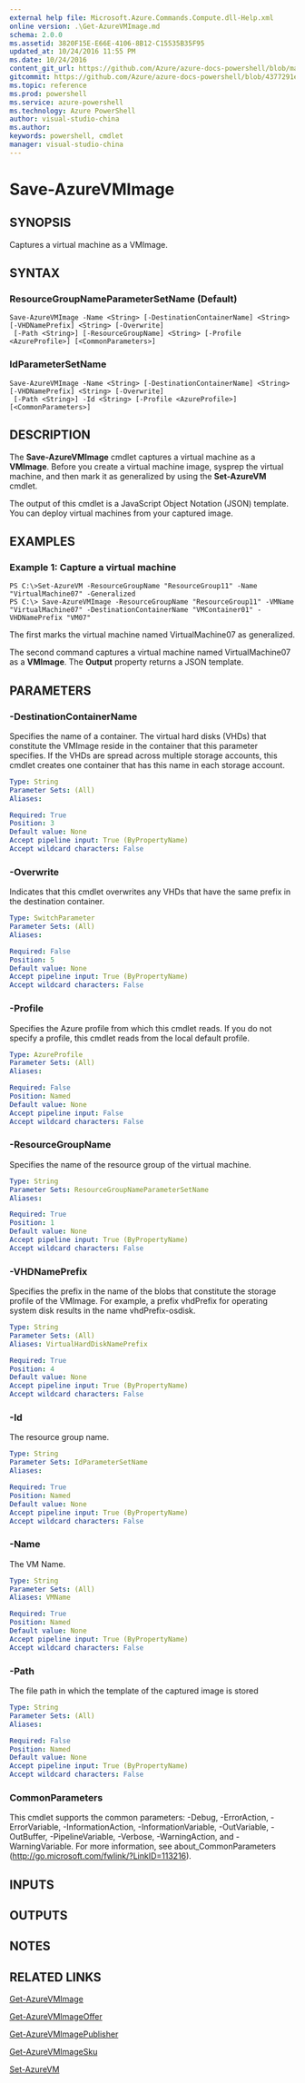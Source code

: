 ```yaml
---
external help file: Microsoft.Azure.Commands.Compute.dll-Help.xml
online version: .\Get-AzureVMImage.md
schema: 2.0.0
ms.assetid: 3820F15E-E66E-4106-8B12-C15535B35F95
updated_at: 10/24/2016 11:55 PM
ms.date: 10/24/2016
content_git_url: https://github.com/Azure/azure-docs-powershell/blob/master/azureps-cmdlets-docs/ResourceManager/AzureRM.Compute/v0.9.8/Save-AzureVMImage.md
gitcommit: https://github.com/Azure/azure-docs-powershell/blob/4377291ee360e58e2c1c5d644155daf6a0279055/azureps-cmdlets-docs/ResourceManager/AzureRM.Compute/v0.9.8/Save-AzureVMImage.md
ms.topic: reference
ms.prod: powershell
ms.service: azure-powershell
ms.technology: Azure PowerShell
author: visual-studio-china
ms.author: 
keywords: powershell, cmdlet
manager: visual-studio-china
---
```


# Save-AzureVMImage

## SYNOPSIS
Captures a virtual machine as a VMImage.

## SYNTAX

### ResourceGroupNameParameterSetName (Default)
```
Save-AzureVMImage -Name <String> [-DestinationContainerName] <String> [-VHDNamePrefix] <String> [-Overwrite]
 [-Path <String>] [-ResourceGroupName] <String> [-Profile <AzureProfile>] [<CommonParameters>]
```

### IdParameterSetName
```
Save-AzureVMImage -Name <String> [-DestinationContainerName] <String> [-VHDNamePrefix] <String> [-Overwrite]
 [-Path <String>] -Id <String> [-Profile <AzureProfile>] [<CommonParameters>]
```

## DESCRIPTION
The **Save-AzureVMImage** cmdlet captures a virtual machine as a **VMImage**.
Before you create a virtual machine image, sysprep the virtual machine, and then mark it as generalized by using the **Set-AzureVM** cmdlet.

The output of this cmdlet is a JavaScript Object Notation (JSON) template.
You can deploy virtual machines from your captured image.

## EXAMPLES

### Example 1: Capture a virtual machine
```
PS C:\>Set-AzureVM -ResourceGroupName "ResourceGroup11" -Name "VirtualMachine07" -Generalized 
PS C:\> Save-AzureVMImage -ResourceGroupName "ResourceGroup11" -VMName "VirtualMachine07" -DestinationContainerName "VMContainer01" -VHDNamePrefix "VM07"
```

The first marks the virtual machine named VirtualMachine07 as generalized.

The second command captures a virtual machine named VirtualMachine07 as a **VMImage**.
The **Output** property returns a JSON template.

## PARAMETERS

### -DestinationContainerName
Specifies the name of a container. The virtual hard disks (VHDs) that constitute the VMImage reside in the container that this parameter specifies. If the VHDs are spread across multiple storage accounts, this cmdlet creates one container that has this name in each storage account.

```yaml
Type: String
Parameter Sets: (All)
Aliases: 

Required: True
Position: 3
Default value: None
Accept pipeline input: True (ByPropertyName)
Accept wildcard characters: False
```

### -Overwrite
Indicates that this cmdlet overwrites any VHDs that have the same prefix in the destination container.

```yaml
Type: SwitchParameter
Parameter Sets: (All)
Aliases: 

Required: False
Position: 5
Default value: None
Accept pipeline input: True (ByPropertyName)
Accept wildcard characters: False
```

### -Profile
Specifies the Azure profile from which this cmdlet reads.
If you do not specify a profile, this cmdlet reads from the local default profile.

```yaml
Type: AzureProfile
Parameter Sets: (All)
Aliases: 

Required: False
Position: Named
Default value: None
Accept pipeline input: False
Accept wildcard characters: False
```

### -ResourceGroupName
Specifies the name of the resource group of the virtual machine.

```yaml
Type: String
Parameter Sets: ResourceGroupNameParameterSetName
Aliases: 

Required: True
Position: 1
Default value: None
Accept pipeline input: True (ByPropertyName)
Accept wildcard characters: False
```

### -VHDNamePrefix
Specifies the prefix in the name of the blobs that constitute the storage profile of the VMImage. For example, a prefix vhdPrefix for operating system disk results in the name vhdPrefix-osdisk.

```yaml
Type: String
Parameter Sets: (All)
Aliases: VirtualHardDiskNamePrefix

Required: True
Position: 4
Default value: None
Accept pipeline input: True (ByPropertyName)
Accept wildcard characters: False
```

### -Id
The resource group name.

```yaml
Type: String
Parameter Sets: IdParameterSetName
Aliases: 

Required: True
Position: Named
Default value: None
Accept pipeline input: True (ByPropertyName)
Accept wildcard characters: False
```

### -Name
The VM Name.

```yaml
Type: String
Parameter Sets: (All)
Aliases: VMName

Required: True
Position: Named
Default value: None
Accept pipeline input: True (ByPropertyName)
Accept wildcard characters: False
```

### -Path
The file path in which the template of the captured image is stored

```yaml
Type: String
Parameter Sets: (All)
Aliases: 

Required: False
Position: Named
Default value: None
Accept pipeline input: True (ByPropertyName)
Accept wildcard characters: False
```

### CommonParameters
This cmdlet supports the common parameters: -Debug, -ErrorAction, -ErrorVariable, -InformationAction, -InformationVariable, -OutVariable, -OutBuffer, -PipelineVariable, -Verbose, -WarningAction, and -WarningVariable. For more information, see about_CommonParameters (http://go.microsoft.com/fwlink/?LinkID=113216).

## INPUTS

## OUTPUTS

## NOTES

## RELATED LINKS

[Get-AzureVMImage](xref:ResourceManager/AzureRM.Compute/v0.9.8/Get-AzureVMImage.md)

[Get-AzureVMImageOffer](xref:ResourceManager/AzureRM.Compute/v0.9.8/Get-AzureVMImageOffer.md)

[Get-AzureVMImagePublisher](xref:ResourceManager/AzureRM.Compute/v0.9.8/Get-AzureVMImagePublisher.md)

[Get-AzureVMImageSku](xref:ResourceManager/AzureRM.Compute/v0.9.8/Get-AzureVMImageSku.md)

[Set-AzureVM](xref:ResourceManager/AzureRM.Compute/v0.9.8/Set-AzureVM.md)


